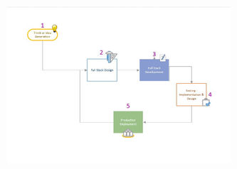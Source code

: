 ![Product LifeCycle - 10000 Feet.JPG](https://github.com/B2BProgrammer/Ajjarani_Codes_FrontEnd/blob/master/images/Product%20LifeCycle%20-%2010000%20Feet.JPG)